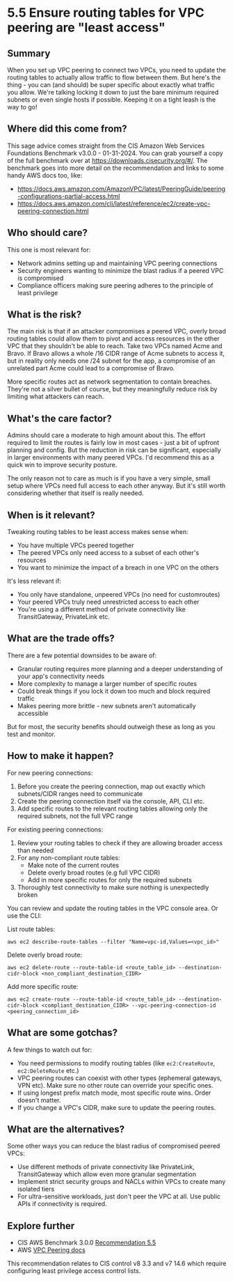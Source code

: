 # 5.5 Ensure routing tables for VPC peering are "least access"

## Summary
When you set up VPC peering to connect two VPCs, you need to update the routing tables to actually allow traffic to flow between them. But here's the thing - you can (and should) be super specific about exactly what traffic you allow. We're talking locking it down to just the bare minimum required subnets or even single hosts if possible. Keeping it on a tight leash is the way to go!

## Where did this come from?
This sage advice comes straight from the CIS Amazon Web Services Foundations Benchmark v3.0.0 - 01-31-2024. You can grab yourself a copy of the full benchmark over at https://downloads.cisecurity.org/#/. The benchmark goes into more detail on the recommendation and links to some handy AWS docs too, like:
- https://docs.aws.amazon.com/AmazonVPC/latest/PeeringGuide/peering-configurations-partial-access.html 
- https://docs.aws.amazon.com/cli/latest/reference/ec2/create-vpc-peering-connection.html

## Who should care? 
This one is most relevant for:
- Network admins setting up and maintaining VPC peering connections
- Security engineers wanting to minimize the blast radius if a peered VPC is compromised
- Compliance officers making sure peering adheres to the principle of least privilege

## What is the risk?
The main risk is that if an attacker compromises a peered VPC, overly broad routing tables could allow them to pivot and access resources in the other VPC that they shouldn't be able to reach. Take two VPCs named Acme and Bravo. If Bravo allows a whole /16 CIDR range of Acme subnets to access it, but in reality only needs one /24 subnet for the app, a compromise of an unrelated part Acme could lead to a compromise of Bravo. 

More specific routes act as network segmentation to contain breaches. They're not a silver bullet of course, but they meaningfully reduce risk by limiting what attackers can reach.

## What's the care factor?
Admins should care a moderate to high amount about this. The effort required to limit the routes is fairly low in most cases - just a bit of upfront planning and config. But the reduction in risk can be significant, especially in larger environments with many peered VPCs. I'd recommend this as a quick win to improve security posture.

The only reason not to care as much is if you have a very simple, small setup where VPCs need full access to each other anyway. But it's still worth considering whether that itself is really needed.

## When is it relevant?
Tweaking routing tables to be least access makes sense when:
- You have multiple VPCs peered together 
- The peered VPCs only need access to a subset of each other's resources
- You want to minimize the impact of a breach in one VPC on the others

It's less relevant if:
- You only have standalone, unpeered VPCs (no need for customroutes)
- Your peered VPCs truly need unrestricted access to each other
- You're using a different method of private connectivity like TransitGateway, PrivateLink etc.

## What are the trade offs?
There are a few potential downsides to be aware of:
- Granular routing requires more planning and a deeper understanding of your app's connectivity needs 
- More complexity to manage a larger number of specific routes
- Could break things if you lock it down too much and block required traffic
- Makes peering more brittle - new subnets aren't automatically accessible

But for most, the security benefits should outweigh these as long as you test and monitor.

## How to make it happen?
For new peering connections:
1. Before you create the peering connection, map out exactly which subnets/CIDR ranges need to communicate 
2. Create the peering connection itself via the console, API, CLI etc.
3. Add specific routes to the relevant routing tables allowing only the required subnets, not the full VPC range

For existing peering connections:
1. Review your routing tables to check if they are allowing broader access than needed 
2. For any non-compliant route tables:
    - Make note of the current routes 
    - Delete overly broad routes (e.g full VPC CIDR)
    - Add in more specific routes for only the required subnets
3. Thoroughly test connectivity to make sure nothing is unexpectedly broken

You can review and update the routing tables in the VPC console area. Or use the CLI:

List route tables:
```
aws ec2 describe-route-tables --filter "Name=vpc-id,Values=<vpc_id>"
```

Delete overly broad route:
```
aws ec2 delete-route --route-table-id <route_table_id> --destination-cidr-block <non_compliant_destination_CIDR>
```

Add more specific route:
```  
aws ec2 create-route --route-table-id <route_table_id> --destination-cidr-block <compliant_destination_CIDR> --vpc-peering-connection-id <peering_connection_id>
```

## What are some gotchas?
A few things to watch out for:
- You need permissions to modify routing tables (like `ec2:CreateRoute`, `ec2:DeleteRoute` etc.)
- VPC peering routes can coexist with other types (ephemeral gateways, VPN etc). Make sure no other route can override your specific ones.
- If using longest prefix match mode, most specific route wins. Order doesn't matter.
- If you change a VPC's CIDR, make sure to update the peering routes.

## What are the alternatives?
Some other ways you can reduce the blast radius of compromised peered VPCs:
- Use different methods of private connectivity like PrivateLink, TransitGateway which allow even more granular segmentation
- Implement strict security groups and NACLs within VPCs to create many isolated tiers 
- For ultra-sensitive workloads, just don't peer the VPC at all. Use public APIs if connectivity is required.

## Explore further
- CIS AWS Benchmark 3.0.0 [Recommendation 5.5](https://www.cisecurity.org/benchmark/amazon_web_services/)
- AWS [VPC Peering docs](https://docs.aws.amazon.com/vpc/latest/peering/what-is-vpc-peering.html)

This recommendation relates to CIS control v8 3.3 and v7 14.6 which require configuring least privilege access control lists.